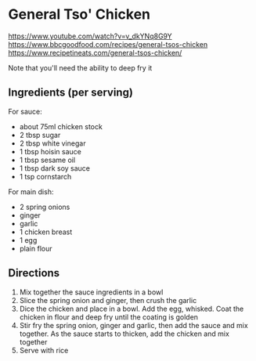 # General Tso' Chicken

https://www.youtube.com/watch?v=v_dkYNq8G9Y
https://www.bbcgoodfood.com/recipes/general-tsos-chicken
https://www.recipetineats.com/general-tsos-chicken/

Note that you'll need the ability to deep fry it

## Ingredients (per serving)

For sauce:
- about 75ml chicken stock
- 2 tbsp sugar
- 2 tbsp white vinegar
- 1 tbsp hoisin sauce
- 1 tbsp sesame oil
- 1 tbsp dark soy sauce
- 1 tsp cornstarch

For main dish:
- 2 spring onions
- ginger
- garlic
- 1 chicken breast
- 1 egg
- plain flour

## Directions
1. Mix together the sauce ingredients in a bowl
1. Slice the spring onion and ginger, then crush the garlic
1. Dice the chicken and place in a bowl.  Add the egg, whisked.  Coat the chicken in flour and deep fry until the coating is golden
1. Stir fry the spring onion, ginger and garlic, then add the sauce and mix together.  As the sauce starts to thicken, add the chicken and mix together
1. Serve with rice
